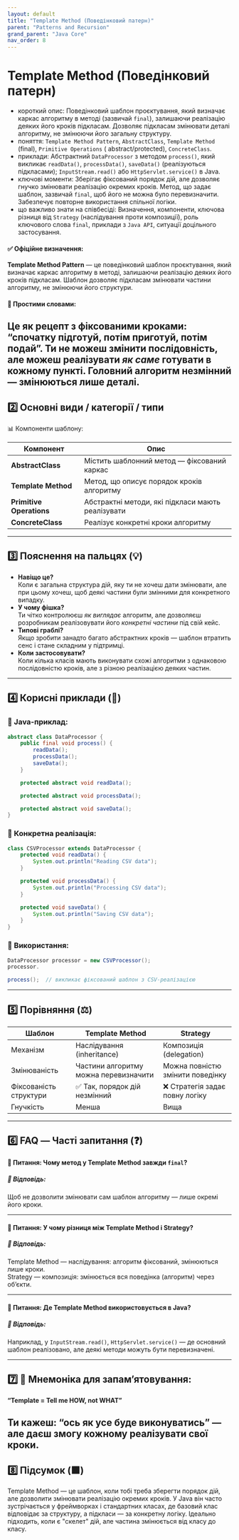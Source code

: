 ```yaml
---
layout: default
title: "Template Method (Поведінковий патерн)"
parent: "Patterns and Recursion"
grand_parent: "Java Core"
nav_order: 8
---
```


# Template Method (Поведінковий патерн)

* короткий опис: Поведінковий шаблон проєктування, який визначає каркас алгоритму в методі (зазвичай `final`), залишаючи
  реалізацію деяких його кроків підкласам. Дозволяє підкласам змінювати деталі алгоритму, не змінюючи його загальну
  структуру.
* поняття: `Template Method Pattern`, `AbstractClass`, `Template Method` (final), `Primitive Operations` (
  abstract/protected), `ConcreteClass`.
* приклади: Абстрактний `DataProcessor` з методом `process()`, який викликає `readData()`, `processData()`,
  `saveData()` (реалізуються підкласами); `InputStream.read()` або `HttpServlet.service()` в Java.
* ключові моменти: Зберігає фіксований порядок дій, але дозволяє гнучко змінювати реалізацію окремих кроків. Метод, що
  задає шаблон, зазвичай `final`, щоб його не можна було перевизначити. Забезпечує повторне використання спільної
  логіки.
* що важливо знати на співбесіді: Визначення, компоненти, ключова різниця від `Strategy` (наслідування проти
  композиції), роль ключового слова `final`, приклади з `Java API`, ситуації доцільного застосування.

#### **✅ Офіційне визначення:**

**Template Method Pattern** — це поведінковий шаблон проєктування, який визначає каркас алгоритму в методі, залишаючи
реалізацію деяких його кроків підкласам. Шаблон дозволяє підкласам змінювати частини алгоритму, не змінюючи його
структури.

#### **🧠 Простими словами:**

Це як рецепт з фіксованими кроками: “спочатку підготуй, потім приготуй, потім подай”. Ти не можеш змінити послідовність,
але можеш реалізувати
*як саме* готувати в кожному пункті. Головний алгоритм незмінний — змінюються лише деталі.
---

## **2️⃣ Основні види / категорії / типи**

📊 Компоненти шаблону:

| Компонент                | Опис                                              |
|--------------------------|---------------------------------------------------|
| **AbstractClass**        | Містить шаблонний метод — фіксований каркас       |
| **Template Method**      | Метод, що описує порядок кроків алгоритму         |
| **Primitive Operations** | Абстрактні методи, які підкласи мають реалізувати |
| **ConcreteClass**        | Реалізує конкретні кроки алгоритму                |

---

## **3️⃣ Пояснення на пальцях (💡)**

* **Навіщо це?**  
  Коли є загальна структура дій, яку ти не хочеш дати змінювати, але при цьому хочеш, щоб деякі частини були змінними
  для конкретного випадку.
* **У чому фішка?**  
  Ти чітко контролюєш *як виглядає* алгоритм, але дозволяєш розробникам реалізовувати його *конкретні частини* під свій
  кейс.
* **Типові граблі?**  
  Якщо зробити занадто багато абстрактних кроків — шаблон втратить сенс і стане складним у підтримці.
* **Коли застосовувати?**  
  Коли кілька класів мають виконувати схожі алгоритми з однаковою послідовністю кроків, але з різною реалізацією деяких
  частин.

---

## **4️⃣ Корисні приклади (🧪)**

### **🔻 Java-приклад:**

```java
abstract class DataProcessor {
    public final void process() {
        readData();
        processData();
        saveData();
    }

    protected abstract void readData();

    protected abstract void processData();

    protected abstract void saveData();
}
```

### **🔻 Конкретна реалізація:**

```java
class CSVProcessor extends DataProcessor {
    protected void readData() {
        System.out.println("Reading CSV data");
    }

    protected void processData() {
        System.out.println("Processing CSV data");
    }

    protected void saveData() {
        System.out.println("Saving CSV data");
    }
}
```

### **🔻 Використання:**

```java
DataProcessor processor = new CSVProcessor();
processor.

process();  // викликає фіксований шаблон з CSV-реалізацією
```

---

## **5️⃣ Порівняння (⚖️)**

| Шаблон                 | Template Method                       | Strategy                         |
|------------------------|---------------------------------------|----------------------------------|
| Механізм               | Наслідування (inheritance)            | Композиція (delegation)          |
| Змінюваність           | Частини алгоритму можна перевизначити | Можна повністю змінити поведінку |
| Фіксованість структури | ✅ Так, порядок дій незмінний          | ❌ Стратегія задає повну логіку   |
| Гнучкість              | Менша                                 | Вища                             |

---

## **6️⃣ FAQ — Часті запитання (❓)**

#### **🔹 Питання: Чому метод у Template Method завжди `final`?**

##### **💬 Відповідь:**

Щоб не дозволити змінювати сам шаблон алгоритму — лише окремі його кроки.

---

#### **🔹 Питання: У чому різниця між Template Method і Strategy?**

##### **💬 Відповідь:**

Template Method — наслідування: алгоритм фіксований, змінюються лише кроки.  
Strategy — композиція: змінюється вся поведінка (алгоритм) через обʼєкти.

---

#### **🔹 Питання: Де Template Method використовується в Java?**

##### **💬 Відповідь:**

Наприклад, у `InputStream.read()`, `HttpServlet.service()` — де основний шаблон реалізовано, але деякі методи можуть
бути перевизначені.

---

## **7️⃣ 🧠 Мнемоніка для запам’ятовування:**

**“Template \= Tell me HOW, not WHAT”**

Ти кажеш: “ось як усе буде виконуватись” — але даєш змогу кожному реалізувати свої кроки.
---

## **8️⃣ Підсумок (🟩)**

Template Method — це шаблон, коли тобі треба зберегти порядок дій, але дозволити змінювати реалізацію окремих кроків. У
Java він часто зустрічається у фреймворках і стандартних класах, де базовий клас відповідає за структуру, а підкласи —
за конкретну логіку. Ідеально підходить, коли є "скелет" дій, але частина змінюється від класу до класу.